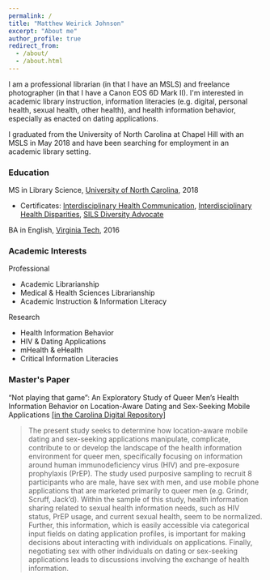 ```yaml
---
permalink: /
title: "Matthew Weirick Johnson"
excerpt: "About me"
author_profile: true
redirect_from: 
  - /about/
  - /about.html
---
```


I am a professional librarian (in that I have an MSLS) and freelance photographer (in that I have a Canon EOS 6D Mark II). I'm interested in academic library instruction, information literacies (e.g. digital, personal health, sexual health, other health), and health information behavior, especially as enacted on dating applications.

I graduated from the University of North Carolina at Chapel Hill with an MSLS in May 2018 and have been searching for employment in an academic library setting.


### Education

MS in Library Science, [University of North Carolina](https://sils.unc.edu), 2018
- Certificates: [Interdisciplinary Health Communication](https://ihc.unc.edu/), [Interdisciplinary Health Disparities](https://web.archive.org/web/20180213094700/https://sph.unc.edu/echo/echo-prospective-students/), [SILS Diversity Advocate](https://sils.unc.edu/diversity-equity-inclusion/certificate)

BA in English, [Virginia Tech](https://english.vt.edu), 2016

### Academic Interests
Professional
- Academic Librarianship
- Medical & Health Sciences Librarianship
- Academic Instruction & Information Literacy

Research
- Health Information Behavior
- HIV & Dating Applications
- mHealth & eHealth
- Critical Information Literacies

### Master's Paper
“Not playing that game”: An Exploratory Study of Queer Men’s Health Information Behavior on Location-Aware Dating and Sex-Seeking Mobile Applications [[in the Carolina Digital Repository]](https://cdr.lib.unc.edu/record/uuid:18af99e3-216f-4ef8-be23-65a813f3a7c3)
>The present study seeks to determine how location-aware mobile dating and sex-seeking applications manipulate, complicate, contribute to or develop the landscape of the health information environment for queer men, specifically focusing on information around human immunodeficiency virus (HIV) and pre-exposure prophylaxis (PrEP). The study used purposive sampling to recruit 8 participants who are male, have sex with men, and use mobile phone applications that are marketed primarily to queer men (e.g. Grindr, Scruff, Jack’d). Within the sample of this study, health information sharing related to sexual health information needs, such as HIV status, PrEP usage, and current sexual health, seem to be normalized. Further, this information, which is easily accessible via categorical input fields on dating application profiles, is important for making decisions about interacting with individuals on applications. Finally, negotiating sex with other individuals on dating or sex-seeking applications leads to discussions involving the exchange of health information.


